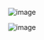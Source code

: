 ![image](https://github.com/jonafk555/assembly_HW/assets/75651364/3adf94dd-ebf9-488d-b32d-cc20bd7b5ba8)

![image](https://github.com/jonafk555/assembly_HW/assets/75651364/0354dad2-58d2-48fe-8553-35a77b00926c)

